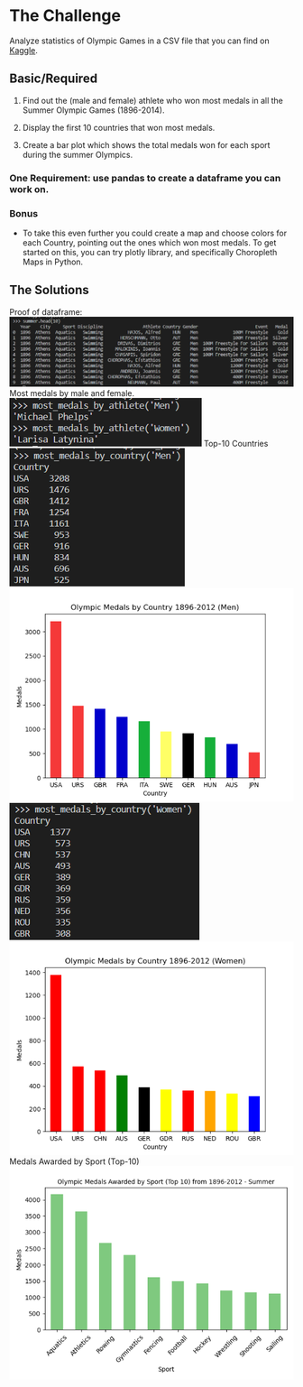 # The Challenge

Analyze statistics of Olympic Games in a CSV file that you can find on [Kaggle](https://www.kaggle.com/the-guardian/olympic-games).

## Basic/Required

1. Find out the (male and female) athlete who won most medals in all the Summer Olympic Games (1896-2014).

2. Display the first 10 countries that won most medals.

3. Create a bar plot which shows the total medals won for each sport during the summer Olympics.

### <b>One Requirement:</b> use pandas to create a dataframe you can work on.

### Bonus

- To take this even further you could create a map and choose colors for each Country, pointing out the ones which won most medals. To get started on this, you can try plotly library, and specifically Choropleth Maps in Python.

## The Solutions
Proof of dataframe:  
![dataframe](https://github.com/dcribb19/bitesofpy/blob/master/blog_challenges/57_olympics/images/df_head.png)  
Most medals by male and female.
![top_athletes](https://github.com/dcribb19/bitesofpy/blob/master/blog_challenges/57_olympics/images/top_athletes.png)
Top-10 Countries
![top_10_male](https://github.com/dcribb19/bitesofpy/blob/master/blog_challenges/57_olympics/images/medals_by_country_men.png) ![male_plot](https://github.com/dcribb19/bitesofpy/blob/master/blog_challenges/57_olympics/images/medals_by_country_men_plot.png)
![top_10_female](https://github.com/dcribb19/bitesofpy/blob/master/blog_challenges/57_olympics/images/medals_by_country_women.png) ![female_plot](https://github.com/dcribb19/bitesofpy/blob/master/blog_challenges/57_olympics/images/medals_by_country_women_plot.png)
Medals Awarded by Sport (Top-10)  
![sports](https://github.com/dcribb19/bitesofpy/blob/master/blog_challenges/57_olympics/images/medals_by_sport.png)
